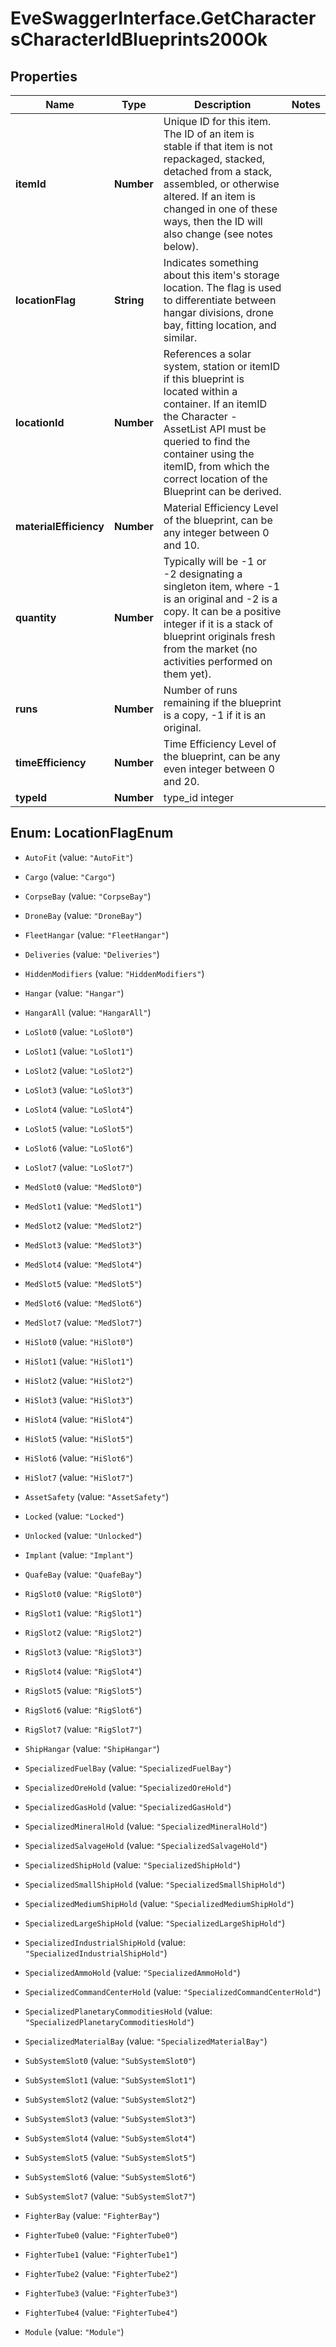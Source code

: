 # EveSwaggerInterface.GetCharactersCharacterIdBlueprints200Ok

## Properties
Name | Type | Description | Notes
------------ | ------------- | ------------- | -------------
**itemId** | **Number** | Unique ID for this item. The ID of an item is stable if that item is not repackaged, stacked, detached from a stack, assembled, or otherwise altered. If an item is changed in one of these ways, then the ID will also change (see notes below). | 
**locationFlag** | **String** | Indicates something about this item&#39;s storage location. The flag is used to differentiate between hangar divisions, drone bay, fitting location, and similar. | 
**locationId** | **Number** | References a solar system, station or itemID if this blueprint is located within a container. If an itemID the Character - AssetList API must be queried to find the container using the itemID, from which the correct location of the Blueprint can be derived. | 
**materialEfficiency** | **Number** | Material Efficiency Level of the blueprint, can be any integer between 0 and 10. | 
**quantity** | **Number** | Typically will be -1 or -2 designating a singleton item, where -1 is an original and -2 is a copy. It can be a positive integer if it is a stack of blueprint originals fresh from the market (no activities performed on them yet). | 
**runs** | **Number** | Number of runs remaining if the blueprint is a copy, -1 if it is an original. | 
**timeEfficiency** | **Number** | Time Efficiency Level of the blueprint, can be any even integer between 0 and 20. | 
**typeId** | **Number** | type_id integer | 


<a name="LocationFlagEnum"></a>
## Enum: LocationFlagEnum


* `AutoFit` (value: `"AutoFit"`)

* `Cargo` (value: `"Cargo"`)

* `CorpseBay` (value: `"CorpseBay"`)

* `DroneBay` (value: `"DroneBay"`)

* `FleetHangar` (value: `"FleetHangar"`)

* `Deliveries` (value: `"Deliveries"`)

* `HiddenModifiers` (value: `"HiddenModifiers"`)

* `Hangar` (value: `"Hangar"`)

* `HangarAll` (value: `"HangarAll"`)

* `LoSlot0` (value: `"LoSlot0"`)

* `LoSlot1` (value: `"LoSlot1"`)

* `LoSlot2` (value: `"LoSlot2"`)

* `LoSlot3` (value: `"LoSlot3"`)

* `LoSlot4` (value: `"LoSlot4"`)

* `LoSlot5` (value: `"LoSlot5"`)

* `LoSlot6` (value: `"LoSlot6"`)

* `LoSlot7` (value: `"LoSlot7"`)

* `MedSlot0` (value: `"MedSlot0"`)

* `MedSlot1` (value: `"MedSlot1"`)

* `MedSlot2` (value: `"MedSlot2"`)

* `MedSlot3` (value: `"MedSlot3"`)

* `MedSlot4` (value: `"MedSlot4"`)

* `MedSlot5` (value: `"MedSlot5"`)

* `MedSlot6` (value: `"MedSlot6"`)

* `MedSlot7` (value: `"MedSlot7"`)

* `HiSlot0` (value: `"HiSlot0"`)

* `HiSlot1` (value: `"HiSlot1"`)

* `HiSlot2` (value: `"HiSlot2"`)

* `HiSlot3` (value: `"HiSlot3"`)

* `HiSlot4` (value: `"HiSlot4"`)

* `HiSlot5` (value: `"HiSlot5"`)

* `HiSlot6` (value: `"HiSlot6"`)

* `HiSlot7` (value: `"HiSlot7"`)

* `AssetSafety` (value: `"AssetSafety"`)

* `Locked` (value: `"Locked"`)

* `Unlocked` (value: `"Unlocked"`)

* `Implant` (value: `"Implant"`)

* `QuafeBay` (value: `"QuafeBay"`)

* `RigSlot0` (value: `"RigSlot0"`)

* `RigSlot1` (value: `"RigSlot1"`)

* `RigSlot2` (value: `"RigSlot2"`)

* `RigSlot3` (value: `"RigSlot3"`)

* `RigSlot4` (value: `"RigSlot4"`)

* `RigSlot5` (value: `"RigSlot5"`)

* `RigSlot6` (value: `"RigSlot6"`)

* `RigSlot7` (value: `"RigSlot7"`)

* `ShipHangar` (value: `"ShipHangar"`)

* `SpecializedFuelBay` (value: `"SpecializedFuelBay"`)

* `SpecializedOreHold` (value: `"SpecializedOreHold"`)

* `SpecializedGasHold` (value: `"SpecializedGasHold"`)

* `SpecializedMineralHold` (value: `"SpecializedMineralHold"`)

* `SpecializedSalvageHold` (value: `"SpecializedSalvageHold"`)

* `SpecializedShipHold` (value: `"SpecializedShipHold"`)

* `SpecializedSmallShipHold` (value: `"SpecializedSmallShipHold"`)

* `SpecializedMediumShipHold` (value: `"SpecializedMediumShipHold"`)

* `SpecializedLargeShipHold` (value: `"SpecializedLargeShipHold"`)

* `SpecializedIndustrialShipHold` (value: `"SpecializedIndustrialShipHold"`)

* `SpecializedAmmoHold` (value: `"SpecializedAmmoHold"`)

* `SpecializedCommandCenterHold` (value: `"SpecializedCommandCenterHold"`)

* `SpecializedPlanetaryCommoditiesHold` (value: `"SpecializedPlanetaryCommoditiesHold"`)

* `SpecializedMaterialBay` (value: `"SpecializedMaterialBay"`)

* `SubSystemSlot0` (value: `"SubSystemSlot0"`)

* `SubSystemSlot1` (value: `"SubSystemSlot1"`)

* `SubSystemSlot2` (value: `"SubSystemSlot2"`)

* `SubSystemSlot3` (value: `"SubSystemSlot3"`)

* `SubSystemSlot4` (value: `"SubSystemSlot4"`)

* `SubSystemSlot5` (value: `"SubSystemSlot5"`)

* `SubSystemSlot6` (value: `"SubSystemSlot6"`)

* `SubSystemSlot7` (value: `"SubSystemSlot7"`)

* `FighterBay` (value: `"FighterBay"`)

* `FighterTube0` (value: `"FighterTube0"`)

* `FighterTube1` (value: `"FighterTube1"`)

* `FighterTube2` (value: `"FighterTube2"`)

* `FighterTube3` (value: `"FighterTube3"`)

* `FighterTube4` (value: `"FighterTube4"`)

* `Module` (value: `"Module"`)




